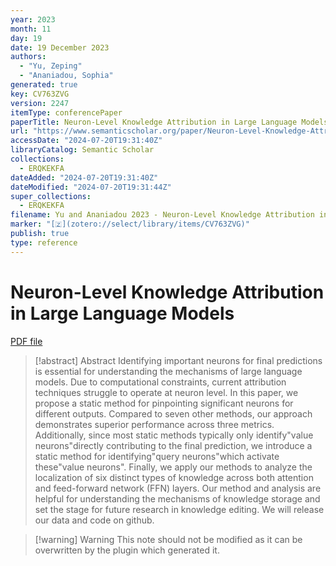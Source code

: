 ```yaml
---
year: 2023
month: 11
day: 19
date: 19 December 2023
authors:
  - "Yu, Zeping"
  - "Ananiadou, Sophia"
generated: true
key: CV763ZVG
version: 2247
itemType: conferencePaper
paperTitle: Neuron-Level Knowledge Attribution in Large Language Models
url: "https://www.semanticscholar.org/paper/Neuron-Level-Knowledge-Attribution-in-Large-Models-Yu-Ananiadou/9af3c1be7a4cfd38f10b9373e4623f4b64d467cd"
accessDate: "2024-07-20T19:31:40Z"
libraryCatalog: Semantic Scholar
collections:
  - ERQKEKFA
dateAdded: "2024-07-20T19:31:40Z"
dateModified: "2024-07-20T19:31:44Z"
super_collections:
  - ERQKEKFA
filename: Yu and Ananiadou 2023 - Neuron-Level Knowledge Attribution in Large Language Models.pdf
marker: "[🇿](zotero://select/library/items/CV763ZVG)"
publish: true
type: reference
---
```

# Neuron-Level Knowledge Attribution in Large Language Models

[PDF file](/Papers/PDFs/Yu%20and%20Ananiadou%202023%20-%20Neuron-Level%20Knowledge%20Attribution%20in%20Large%20Language%20Models.pdf)

> [!abstract] Abstract
> Identifying important neurons for final predictions is essential for understanding the mechanisms of large language models. Due to computational constraints, current attribution techniques struggle to operate at neuron level. In this paper, we propose a static method for pinpointing significant neurons for different outputs. Compared to seven other methods, our approach demonstrates superior performance across three metrics. Additionally, since most static methods typically only identify"value neurons"directly contributing to the final prediction, we introduce a static method for identifying"query neurons"which activate these"value neurons". Finally, we apply our methods to analyze the localization of six distinct types of knowledge across both attention and feed-forward network (FFN) layers. Our method and analysis are helpful for understanding the mechanisms of knowledge storage and set the stage for future research in knowledge editing. We will release our data and code on github.

>[!warning] Warning
> This note should not be modified as it can be overwritten by the plugin which generated it.

